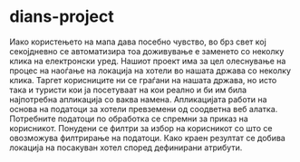 # dians-project

Иако користењето на мапа дава посебно чувство, во брз свет кој секојдневно се автоматизира тоа доживување е заменето со неколку клика на електронски уред. 
Нашиот проект има за цел олеснување на процес на наоѓање на локација на хотели во нашата држава со неколку клика. Таргет корисниците ни се граѓани на нашата држава, но исто така и туристи кои ја посетуваат на кои реално и би им била најпотребна апликација со ваква намена.
Апликацијата работи на основа на податоци за хотели превземени од соодветна веб алатка. Потребните податоци по обработка се спремни за приказ на корисникот. Понудени се филтри за избор на корисникот со што се овозможува филтрирање на податоци. Како краен резултат се добива локација на посакуван хотел според дефинирани атрибути.
